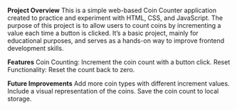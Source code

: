 **Project Overview**
This is a simple web-based Coin Counter application created to practice and experiment with HTML, CSS, and JavaScript. The purpose of this project is to allow users to count coins by incrementing a value each time a button is clicked. It’s a basic project, mainly for educational purposes, and serves as a hands-on way to improve frontend development skills.

**Features**
Coin Counting: Increment the coin count with a button click.
Reset Functionality: Reset the count back to zero.

**Future Improvements**
Add more coin types with different increment values.
Include a visual representation of the coins.
Save the coin count to local storage.
